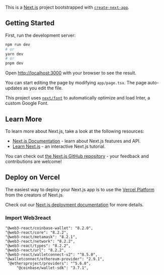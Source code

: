 This is a [Next.js](https://nextjs.org/) project bootstrapped with [`create-next-app`](https://github.com/vercel/next.js/tree/canary/packages/create-next-app).

## Getting Started

First, run the development server:

```bash
npm run dev
# or
yarn dev
# or
pnpm dev
```

Open [http://localhost:3000](http://localhost:3000) with your browser to see the result.

You can start editing the page by modifying `app/page.tsx`. The page auto-updates as you edit the file.

This project uses [`next/font`](https://nextjs.org/docs/basic-features/font-optimization) to automatically optimize and load Inter, a custom Google Font.

## Learn More

To learn more about Next.js, take a look at the following resources:

- [Next.js Documentation](https://nextjs.org/docs) - learn about Next.js features and API.
- [Learn Next.js](https://nextjs.org/learn) - an interactive Next.js tutorial.

You can check out [the Next.js GitHub repository](https://github.com/vercel/next.js/) - your feedback and contributions are welcome!

## Deploy on Vercel

The easiest way to deploy your Next.js app is to use the [Vercel Platform](https://vercel.com/new?utm_medium=default-template&filter=next.js&utm_source=create-next-app&utm_campaign=create-next-app-readme) from the creators of Next.js.

Check out our [Next.js deployment documentation](https://nextjs.org/docs/deployment) for more details.

### Import Web3react

    "@web3-react/coinbase-wallet": "8.2.0",
    "@web3-react/core": "8.2.2",
    "@web3-react/metamask": "8.2.1",
    "@web3-react/network": "8.2.2",
    "@web3-react/types": "8.2.2",
    "@web3-react/url": "8.2.2",
    "@web3-react/walletconnect-v2": "^8.5.0",
    "@walletconnect/ethereum-provider": "2.9.1",
     "@ethersproject/providers": "^5.6.0",
         "@coinbase/wallet-sdk": "3.7.1",
